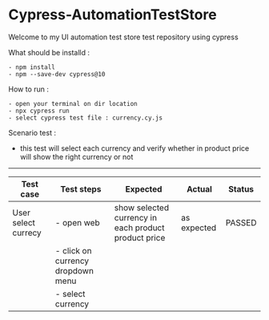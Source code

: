 # Cypress-AutomationTestStore
Welcome to my UI automation test store test repository using cypress

What should be installd : 
```
- npm install
- npm --save-dev cypress@10
```

How to run :
```
- open your terminal on dir location
- npx cypress run
- select cypress test file : currency.cy.js
```

Scenario test : 
- this test will select each currency and verify whether in product price will show the right currency or not

------------------------------------------------------------------------------------------------------------------------
|       Test case        |       Test steps        |            Expected             |      Actual      |     Status    |
-------------------------|-------------------------|---------------------------------|------------------|----------------
|  User select currecy   |  - open web             | show selected currency in each product product price    |  as expected     |   PASSED      |
|                        |  - click on currency dropdown menu   |       |                  |               |
|                        |  - select currency       |                                 |                  |               |
                        

